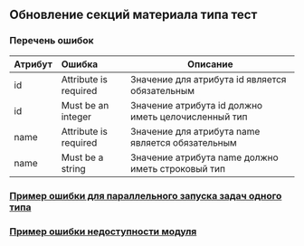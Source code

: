 ## Обновление секций материала типа тест
### Перечень ошибок
| Атрибут        | Ошибка                        | Описание                                            |
|----------------|:------------------------------|-----------------------------------------------------|
| id | Attribute is required | Значение для атрибута id является обязательным |
| id | Must be an integer | Значение атрибута id должно иметь целочисленный тип |
| name | Attribute is required | Значение для атрибута name является обязательным |
| name | Must be a string | Значение атрибута name должно иметь строковый тип |
### [Пример ошибки для параллельного запуска задач одного типа](https://github.com/ekvio-dev/integration-api-response-examples/blob/master/examples/v2/uniq_task_error.json)
### [Пример ошибки недоступности модуля](https://github.com/ekvio-dev/integration-api-response-examples/blob/master/examples/v2/module_unavalible_error.json)